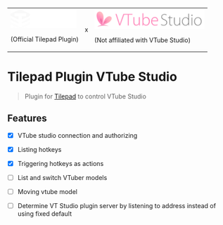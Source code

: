 <table>
<tr>
<td>
<img src="https://github.com/TilePad/tilepad-desktop/raw/main/assets/tilepad-logo.svg" width="150px">

(Official Tilepad Plugin)
</td>
<td>
x
</td>
<td>
<img src="./assets/vtstudio.png" width="250px">

(Not affiliated with VTube Studio)
</td>
</tr>
</table>

# Tilepad Plugin VTube Studio

> Plugin for [Tilepad](https://github.com/tilepad/tilepad-desktop) to control VTube Studio

## Features

- [x] VTube studio connection and authorizing
- [x] Listing hotkeys
- [x] Triggering hotkeys as actions
- [ ] List and switch VTuber models
- [ ] Moving vtube model
- [ ] Determine VT Studio plugin server by listening to address instead of using fixed default


